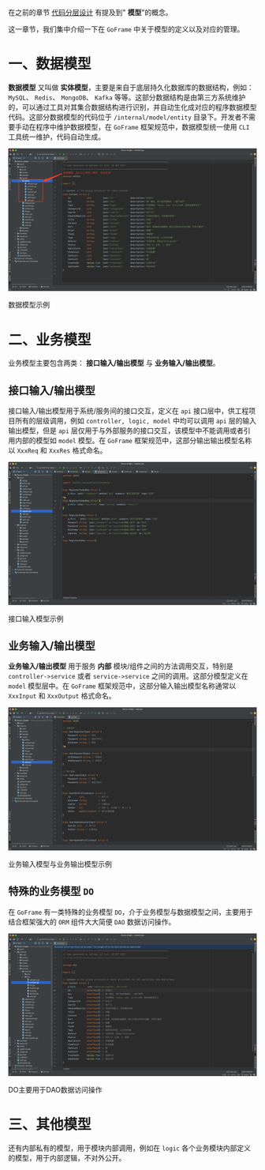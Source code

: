 在之前的章节 [代码分层设计](/docs/框架设计/工程开发设计/代码分层设计) 有提及到" **模型**"的概念。

这一章节，我们集中介绍一下在 `GoFrame` 中关于模型的定义以及对应的管理。

# 一、数据模型

**数据模型** 又叫做 **实体模型**，主要是来自于底层持久化数据库的数据结构，例如： `MySQL`、 `Redis`、 `MongoDB`、 `Kafka` 等等。这部分数据结构是由第三方系统维护的，可以通过工具对其集合数据结构进行识别，并自动生化成对应的程序数据模型代码。这部分数据模型的代码位于 `/internal/model/entity` 目录下。开发者不需要手动在程序中维护数据模型，在 `GoFrame` 框架规范中，数据模型统一使用 `CLI` 工具统一维护，代码自动生成。

![](/download/attachments/7295964/image2021-12-20_0-37-25.png?version=1&modificationDate=1639931720982&api=v2)

数据模型示例

# 二、业务模型

业务模型主要包含两类： **接口输入/输出模型** 与 **业务输入/输出模型**。

## 接口输入/输出模型

接口输入/输出模型用于系统/服务间的接口交互，定义在 `api` 接口层中，供工程项目所有的层级调用，例如 `controller, logic, model` 中均可以调用 `api` 层的输入输出模型，但是 `api` 层仅用于与外部服务的接口交互，该模型中不能调用或者引用内部的模型如 `model` 模型。在 `GoFrame` 框架规范中，这部分输出输出模型名称以 `XxxReq` 和 `XxxRes` 格式命名。

![](/download/attachments/7295964/image2021-12-20_0-41-42.png?version=1&modificationDate=1639931978635&api=v2)

接口输入模型示例

## 业务输入/输出模型

**业务输入/输出模型** 用于服务 **内部** 模块/组件之间的方法调用交互，特别是 `controller->service` 或者 `service->service` 之间的调用。这部分模型定义在 `model` 模型层中。在 `GoFrame` 框架规范中，这部分输入输出模型名称通常以 `XxxInput` 和 `XxxOutput` 格式命名。

![](/download/attachments/7295964/image2021-12-20_0-44-32.png?version=1&modificationDate=1639932147973&api=v2)

业务输入模型与业务输出模型示例

## 特殊的业务模型 `DO`

在 `GoFrame` 有一类特殊的业务模型 `DO`，介于业务模型与数据模型之间，主要用于结合框架强大的 `ORM` 组件大大简便 `DAO` 数据访问操作。

![](/download/attachments/7295964/image2021-12-20_0-51-13.png?version=1&modificationDate=1639932549433&api=v2)

DO主要用于DAO数据访问操作

# 三、其他模型

还有内部私有的模型，用于模块内部调用，例如在 `logic` 各个业务模块内部定义的模型，用于内部逻辑，不对外公开。
